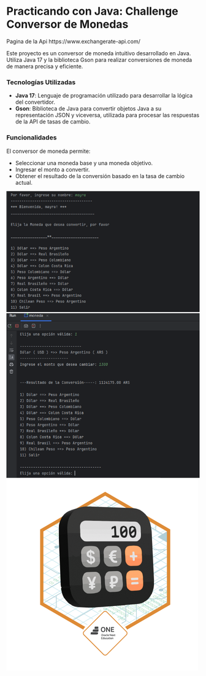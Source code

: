 <h1>Practicando con Java: Challenge Conversor de Monedas</h1>
<p>Pagina de la Api https://www.exchangerate-api.com/ </p>


Este proyecto es un conversor de moneda intuitivo desarrollado en Java. Utiliza Java 17 y la biblioteca Gson para realizar conversiones de moneda de manera precisa y eficiente.

### Tecnologías Utilizadas

- **Java 17**: Lenguaje de programación utilizado para desarrollar la lógica del convertidor.
- **Gson**: Biblioteca de Java para convertir objetos Java a su representación JSON y viceversa, utilizada para procesar las respuestas de la API de tasas de cambio.

### Funcionalidades

El conversor de moneda permite:
- Seleccionar una moneda base y una moneda objetivo.
- Ingresar el monto a convertir.
- Obtener el resultado de la conversión basado en la tasa de cambio actual.

![PRIMERO](https://github.com/mayhrina30/Conversor-de-moneda--Alura./blob/master/menu3.png)
![Menu](https://github.com/mayhrina30/Conversor-de-moneda--Alura./blob/master/menu2.png)
           ![UNO](https://github.com/mayhrina30/Conversor-de-moneda--Alura./blob/master/Badge-Conversor.png)
